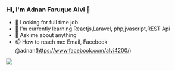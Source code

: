### Hi, I'm Adnan Faruque Alvi 👋

- 🔭 Looking for full time job
- 🌱 I’m currently learning Reactjs,Laravel, php,jvascript,REST Api
- 💬 Ask me about anything
- 📫 How to reach me: Email, Facebook @adnan(https://www.facebook.com/alvi4200/)


<img src="https://github-readme-stats.vercel.app/api?username=adnan614&&show_icons=true&title_color=ffffff&icon_color=bb2acf&text_color=daf7dc&bg_color=191919">
